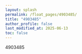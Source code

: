```yaml
---
layout: splash
permalink: /float_pages/4903485/
title: "4903485"
author_profile: false
last_modified_at: 2025-06-13
toc: false
---
```

 
4903485
